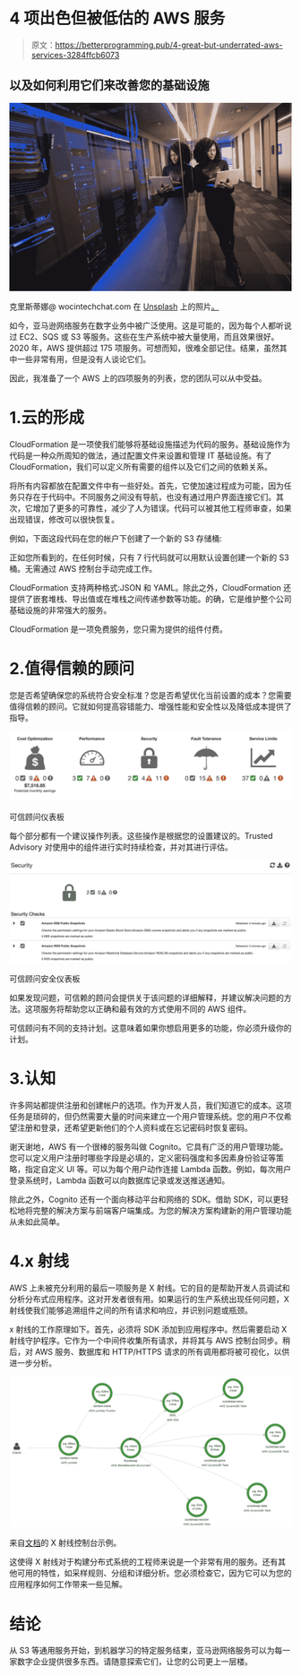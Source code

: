 # 4 项出色但被低估的 AWS 服务

> 原文：<https://betterprogramming.pub/4-great-but-underrated-aws-services-3284ffcb6073>

## 以及如何利用它们来改善您的基础设施

![](img/205f8cc0beb76ba11bbfecb25a4f922b.png)

克里斯蒂娜@ wocintechchat.com 在 [Unsplash](https://unsplash.com/s/photos/server?utm_source=unsplash&utm_medium=referral&utm_content=creditCopyText) 上的照片[。](https://unsplash.com/@wocintechchat?utm_source=unsplash&utm_medium=referral&utm_content=creditCopyText)

如今，亚马逊网络服务在数字业务中被广泛使用。这是可能的，因为每个人都听说过 EC2、SQS 或 S3 等服务。这些在生产系统中被大量使用，而且效果很好。2020 年，AWS 提供超过 175 项服务。可想而知，很难全部记住。结果，虽然其中一些非常有用，但是没有人谈论它们。

因此，我准备了一个 AWS 上的四项服务的列表，您的团队可以从中受益。

# 1.云的形成

CloudFormation 是一项使我们能够将基础设施描述为代码的服务。基础设施作为代码是一种众所周知的做法，通过配置文件来设置和管理 IT 基础设施。有了 CloudFormation，我们可以定义所有需要的组件以及它们之间的依赖关系。

将所有内容都放在配置文件中有一些好处。首先，它使加速过程成为可能，因为任务只存在于代码中。不同服务之间没有导航，也没有通过用户界面连接它们。其次，它增加了更多的可靠性，减少了人为错误。代码可以被其他工程师审查，如果出现错误，修改可以很快恢复。

例如，下面这段代码在您的帐户下创建了一个新的 S3 存储桶:

正如您所看到的，在任何时候，只有 7 行代码就可以用默认设置创建一个新的 S3 桶。无需通过 AWS 控制台手动完成工作。

CloudFormation 支持两种格式:JSON 和 YAML。除此之外，CloudFormation 还提供了嵌套堆栈、导出值或在堆栈之间传递参数等功能。的确，它是维护整个公司基础设施的非常强大的服务。

CloudFormation 是一项免费服务，您只需为提供的组件付费。

# 2.值得信赖的顾问

您是否希望确保您的系统符合安全标准？您是否希望优化当前设置的成本？您需要值得信赖的顾问。它就如何提高容错能力、增强性能和安全性以及降低成本提供了指导。

![](img/f12b993f6b272cba4329b76534cf50ff.png)

可信顾问仪表板

每个部分都有一个建议操作列表。这些操作是根据您的设置建议的。Trusted Advisory 对使用中的组件进行实时持续检查，并对其进行评估。

![](img/0cbe3326b4d286adfa05f0117f95217b.png)

可信顾问安全仪表板

如果发现问题，可信赖的顾问会提供关于该问题的详细解释，并建议解决问题的方法。这项服务将帮助您以正确和最有效的方式使用不同的 AWS 组件。

可信顾问有不同的支持计划。这意味着如果你想启用更多的功能，你必须升级你的计划。

# 3.认知

许多网站都提供注册和创建帐户的选项。作为开发人员，我们知道它的成本。这项任务是琐碎的，但仍然需要大量的时间来建立一个用户管理系统。您的用户不仅希望注册和登录，还希望更新他们的个人资料或在忘记密码时恢复密码。

谢天谢地，AWS 有一个很棒的服务叫做 Cognito。它具有广泛的用户管理功能。您可以定义用户注册时哪些字段是必填的，定义密码强度和多因素身份验证等策略，指定自定义 UI 等。可以为每个用户动作连接 Lambda 函数。例如，每次用户登录系统时，Lambda 函数可以向数据库记录或发送推送通知。

除此之外，Cognito 还有一个面向移动平台和网络的 SDK。借助 SDK，可以更轻松地将完整的解决方案与前端客户端集成。为您的解决方案构建新的用户管理功能从未如此简单。

# 4.x 射线

AWS 上未被充分利用的最后一项服务是 X 射线。它的目的是帮助开发人员调试和分析分布式应用程序。这对开发者很有用。如果运行的生产系统出现任何问题，X 射线使我们能够追溯组件之间的所有请求和响应，并识别问题或瓶颈。

x 射线的工作原理如下。首先，必须将 SDK 添加到应用程序中。然后需要启动 X 射线守护程序。它作为一个中间件收集所有请求，并将其与 AWS 控制台同步。稍后，对 AWS 服务、数据库和 HTTP/HTTPS 请求的所有调用都将被可视化，以供进一步分析。

![](img/e74c543baf1f94a9b5af2a55fa082cb8.png)

来自[文档](https://docs.aws.amazon.com/xray/latest/devguide/xray-console.html)的 X 射线控制台示例。

这使得 X 射线对于构建分布式系统的工程师来说是一个非常有用的服务。还有其他可用的特性，如采样规则、分组和详细分析。您必须检查它，因为它可以为您的应用程序如何工作带来一些见解。

# 结论

从 S3 等通用服务开始，到机器学习的特定服务结束，亚马逊网络服务可以为每一家数字企业提供很多东西。请随意探索它们，让您的公司更上一层楼。